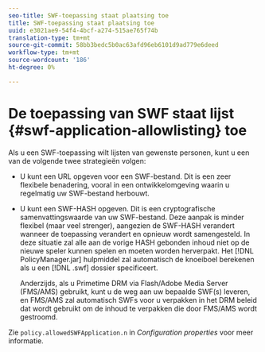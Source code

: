 ```yaml
---
seo-title: SWF-toepassing staat plaatsing toe
title: SWF-toepassing staat plaatsing toe
uuid: e3021ae9-54f4-4bcf-a274-515ae765f74b
translation-type: tm+mt
source-git-commit: 58bb3bedc5b0ac63afd96eb6101d9ad779e6deed
workflow-type: tm+mt
source-wordcount: '186'
ht-degree: 0%

---
```



# De toepassing van SWF staat lijst {#swf-application-allowlisting} toe

Als u een SWF-toepassing wilt lijsten van gewenste personen, kunt u een van de volgende twee strategieën volgen:

* U kunt een URL opgeven voor een SWF-bestand. Dit is een zeer flexibele benadering, vooral in een ontwikkelomgeving waarin u regelmatig uw SWF-bestand herbouwt.
* U kunt een SWF-HASH opgeven. Dit is een cryptografische samenvattingswaarde van uw SWF-bestand. Deze aanpak is minder flexibel (maar veel strenger), aangezien de SWF-HASH verandert wanneer de toepassing verandert en opnieuw wordt samengesteld. In deze situatie zal alle aan de vorige HASH gebonden inhoud niet op de nieuwe speler kunnen spelen en moeten worden herverpakt. Het [!DNL PolicyManager.jar] hulpmiddel zal automatisch de knoeiboel berekenen als u een [!DNL .swf] dossier specificeert.

   Anderzijds, als u Primetime DRM via Flash/Adobe Media Server (FMS/AMS) gebruikt, kunt u de weg aan uw bepaalde SWF(s) leveren, en FMS/AMS zal automatisch SWFs voor u verpakken in het DRM beleid dat wordt gebruikt om de inhoud te verpakken die door FMS/AMS wordt gestroomd.

Zie `policy.allowedSWFApplication.n` in *Configuration properties* voor meer informatie.
